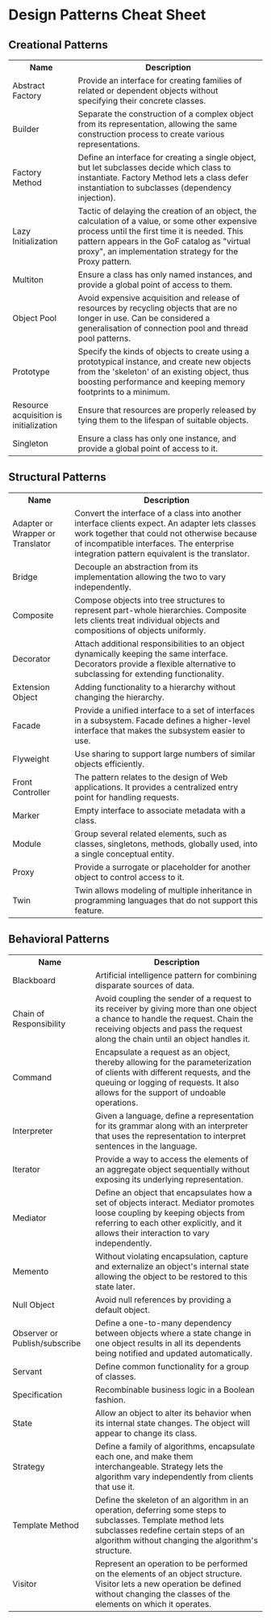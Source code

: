 # Design Patterns Cheat Sheet


## Creational Patterns

<table>
  <tr>
    <th>Name</th>
    <th>Description</th>
  </tr>
  <tr>
    <td>Abstract Factory</td>
    <td>
      Provide an interface for creating families of related or dependent objects without specifying their concrete classes.
    </td>
  </tr>
  <tr>
    <td>Builder</td>
    <td>
      Separate the construction of a complex object from its representation, allowing the same construction process to
      create various representations.
    </td>
  </tr>
  <tr>
    <td>Factory Method</td>
    <td>
      Define an interface for creating a single object, but let subclasses decide which class to instantiate.  Factory
      Method lets a class defer instantiation to subclasses (dependency injection).
    </td>
  </tr>
  <tr>
    <td>Lazy Initialization</td>
    <td>
      Tactic of delaying the creation of an object, the calculation of a value, or some other expensive process until the
      first time it is needed.  This pattern appears in the GoF catalog as "virtual proxy", an implementation strategy for
      the Proxy pattern.
    </td>
  </tr>
  <tr>
    <td>Multiton</td>
    <td>
      Ensure a class has only named instances, and provide a global point of access to them.
    </td>
  </tr>
  <tr>
    <td>Object Pool</td>
    <td>
      Avoid expensive acquisition and release of resources by recycling objects that are no longer in use.  Can be
      considered a generalisation of connection pool and thread pool patterns.
    </td>
  </tr>
  <tr>
    <td>Prototype</td>
    <td>
      Specify the kinds of objects to create using a prototypical instance, and create new objects from the 'skeleton' of an
      existing object, thus boosting performance and keeping memory footprints to a minimum.
    </td>
  </tr>
  <tr>
    <td>Resource acquisition is initialization</td>
    <td>
      Ensure that resources are properly released by tying them to the lifespan of suitable objects.
    </td>
  </tr>
  <tr>
    <td>Singleton</td>
    <td>
      Ensure a class has only one instance, and provide a global point of access to it.
    </td>
  </tr>
</table>


## Structural Patterns

<table>
  <tr>
    <th>Name</th>
    <th>Description</th>
  </tr>
  <tr>
    <td>Adapter or Wrapper or Translator</td>
    <td>
      Convert the interface of a class into another interface clients expect.  An adapter lets classes work together that
      could not otherwise because of incompatible interfaces.  The enterprise integration pattern equivalent is the
      translator.
    </td>
  </tr>
  <tr>
    <td>Bridge</td>
    <td>
      Decouple an abstraction from its implementation allowing the two to vary independently.
    </td>
  </tr>
  <tr>
    <td>Composite</td>
    <td>
      Compose objects into tree structures to represent part-whole hierarchies.  Composite lets clients treat individual
      objects and compositions of objects uniformly.
    </td>
  </tr>
  <tr>
    <td>Decorator</td>
    <td>
      Attach additional responsibilities to an object dynamically keeping the same interface.  Decorators provide a flexible
      alternative to subclassing for extending functionality.
    </td>
  </tr>
  <tr>
    <td>Extension Object</td>
    <td>
      Adding functionality to a hierarchy without changing the hierarchy.
    </td>
  </tr>
  <tr>
    <td>Facade</td>
    <td>
      Provide a unified interface to a set of interfaces in a subsystem.  Facade defines a higher-level interface that makes
      the subsystem easier to use.
    </td>
  </tr>
  <tr>
    <td>Flyweight</td>
    <td>
      Use sharing to support large numbers of similar objects efficiently.
    </td>
  </tr>
  <tr>
    <td>Front Controller</td>
    <td>
      The pattern relates to the design of Web applications.  It provides a centralized entry point for handling requests.
    </td>
  </tr>
  <tr>
    <td>Marker</td>
    <td>
      Empty interface to associate metadata with a class.
    </td>
  </tr>
  <tr>
    <td>Module</td>
    <td>
      Group several related elements, such as classes, singletons, methods, globally used, into a single conceptual entity.
    </td>
  </tr>
  <tr>
    <td>Proxy</td>
    <td>
      Provide a surrogate or placeholder for another object to control access to it.
    </td>
  </tr>
  <tr>
    <td>Twin</td>
    <td>
      Twin allows modeling of multiple inheritance in programming languages that do not support this feature.
    </td>
  </tr>
</table>


## Behavioral Patterns

<table>
  <tr>
    <th>Name</th>
    <th>Description</th>
  </tr>
  <tr>
    <td>Blackboard</td>
    <td>
      Artificial intelligence pattern for combining disparate sources of data.
    </td>
  </tr>
  <tr>
    <td>Chain of Responsibility</td>
    <td>
      Avoid coupling the sender of a request to its receiver by giving more than one object a chance to handle the request.
      Chain the receiving objects and pass the request along the chain until an object handles it.
    </td>
  </tr>
  <tr>
    <td>Command</td>
    <td>
      Encapsulate a request as an object, thereby allowing for the parameterization of clients with different requests, and
      the queuing or logging of requests.  It also allows for the support of undoable operations.
    </td>
  </tr>
  <tr>
    <td>Interpreter</td>
    <td>
      Given a language, define a representation for its grammar along with an interpreter that uses the representation to
      interpret sentences in the language.
    </td>
  </tr>
  <tr>
    <td>Iterator</td>
    <td>
      Provide a way to access the elements of an aggregate object sequentially without exposing its underlying
      representation.
    </td>
  </tr>
  <tr>
    <td>Mediator</td>
    <td>
      Define an object that encapsulates how a set of objects interact.  Mediator promotes loose coupling by keeping objects
      from referring to each other explicitly, and it allows their interaction to vary independently.
    </td>
  </tr>
  <tr>
    <td>Memento</td>
    <td>
      Without violating encapsulation, capture and externalize an object's internal state allowing the object to be restored
      to this state later.
    </td>
  </tr>
  <tr>
    <td>Null Object</td>
    <td>
      Avoid null references by providing a default object.
    </td>
  </tr>
  <tr>
    <td>Observer or Publish/subscribe</td>
    <td>
      Define a one-to-many dependency between objects where a state change in one object results in all its dependents being
      notified and updated automatically.
    </td>
  </tr>
  <tr>
    <td>Servant</td>
    <td>
      Define common functionality for a group of classes.
    </td>
  </tr>
  <tr>
    <td>Specification</td>
    <td>
      Recombinable business logic in a Boolean fashion.
    </td>
  </tr>
  <tr>
    <td>State</td>
    <td>
      Allow an object to alter its behavior when its internal state changes.  The object will appear to change its class.
    </td>
  </tr>
  <tr>
    <td>Strategy</td>
    <td>
      Define a family of algorithms, encapsulate each one, and make them interchangeable.  Strategy lets the algorithm vary
      independently from clients that use it.
    </td>
  </tr>
  <tr>
    <td>Template Method</td>
    <td>
      Define the skeleton of an algorithm in an operation, deferring some steps to subclasses.  Template method lets
      subclasses redefine certain steps of an algorithm without changing the algorithm's structure.
    </td>
  </tr>
  <tr>
    <td>Visitor</td>
    <td>
      Represent an operation to be performed on the elements of an object structure.  Visitor lets a new operation be
      defined without changing the classes of the elements on which it operates.
    </td>
  </tr>
</table>
